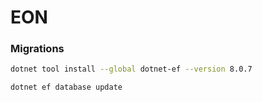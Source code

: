 # EON

### Migrations

```bash
dotnet tool install --global dotnet-ef --version 8.0.7
```

```bash
dotnet ef database update
```
